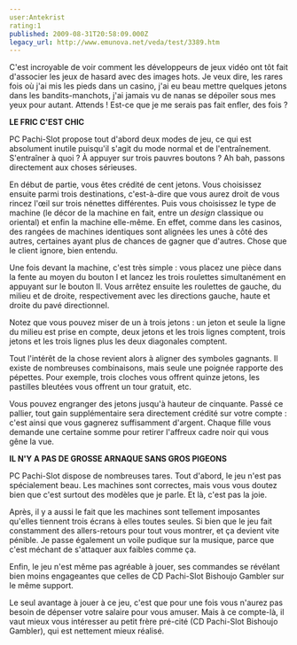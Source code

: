```yaml
---
user:Antekrist
rating:1
published: 2009-08-31T20:58:09.000Z
legacy_url: http://www.emunova.net/veda/test/3389.htm
---
```

C'est incroyable de voir comment les développeurs de jeux vidéo ont tôt fait d'associer les jeux de hasard avec des images hots. Je veux dire, les rares fois où j'ai mis les pieds dans un casino, j'ai eu beau mettre quelques jetons dans les bandits-manchots, j'ai jamais vu de nanas se dépoiler sous mes yeux pour autant. Attends ! Est-ce que je me serais pas fait enfler, des fois ?  

  

**LE FRIC C'EST CHIC**  

PC Pachi-Slot propose tout d'abord deux modes de jeu, ce qui est absolument inutile puisqu'il s'agit du mode normal et de l'entraînement. S'entraîner à quoi ? À appuyer sur trois pauvres boutons ? Ah bah, passons directement aux choses sérieuses.  

En début de partie, vous êtes crédité de cent jetons. Vous choisissez ensuite parmi trois destinations, c'est-à-dire que vous aurez droit de vous rincez l'œil sur trois nénettes différentes. Puis vous choisissez le type de machine (le décor de la machine en fait, entre un _design_ classique ou oriental) et enfin la machine elle-même. En effet, comme dans les casinos, des rangées de machines identiques sont alignées les unes à côté des autres, certaines ayant plus de chances de gagner que d'autres. Chose que le client ignore, bien entendu.  

  

Une fois devant la machine, c'est très simple : vous placez une pièce dans la fente au moyen du bouton I et lancez les trois roulettes simultanément en appuyant sur le bouton II. Vous arrêtez ensuite les roulettes de gauche, du milieu et de droite, respectivement avec les directions gauche, haute et droite du pavé directionnel.  

Notez que vous pouvez miser de un à trois jetons : un jeton et seule la ligne du milieu est prise en compte, deux jetons et les trois lignes comptent, trois jetons et les trois lignes plus les deux diagonales comptent.  

Tout l'intérêt de la chose revient alors à aligner des symboles gagnants. Il existe de nombreuses combinaisons, mais seule une poignée rapporte des pépettes. Pour exemple, trois cloches vous offrent quinze jetons, les pastilles bleutées vous offrent un tour gratuit, etc.  

Vous pouvez engranger des jetons jusqu'à hauteur de cinquante. Passé ce pallier, tout gain supplémentaire sera directement crédité sur votre compte : c'est ainsi que vous gagnerez suffisamment d'argent. Chaque fille vous demande une certaine somme pour retirer l'affreux cadre noir qui vous gêne la vue.  

  

**IL N'Y A PAS DE GROSSE ARNAQUE SANS GROS PIGEONS**  

PC Pachi-Slot dispose de nombreuses tares. Tout d'abord, le jeu n'est pas spécialement beau. Les machines sont correctes, mais vous vous doutez bien que c'est surtout des modèles que je parle. Et là, c'est pas la joie.  

Après, il y a aussi le fait que les machines sont tellement imposantes qu'elles tiennent trois écrans à elles toutes seules. Si bien que le jeu fait constamment des allers-retours pour tout vous montrer, et ça devient vite pénible. Je passe également un voile pudique sur la musique, parce que c'est méchant de s'attaquer aux faibles comme ça.  

Enfin, le jeu n'est même pas agréable à jouer, ses commandes se révélant bien moins engageantes que celles de CD Pachi-Slot Bishoujo Gambler sur le même support.  

Le seul avantage à jouer à ce jeu, c'est que pour une fois vous n'aurez pas besoin de dépenser votre salaire pour vous amuser. Mais à ce compte-là, il vaut mieux vous intéresser au petit frère pré-cité (CD Pachi-Slot Bishoujo Gambler), qui est nettement mieux réalisé.